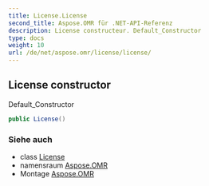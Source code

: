```yaml
---
title: License.License
second_title: Aspose.OMR für .NET-API-Referenz
description: License constructeur. Default_Constructor
type: docs
weight: 10
url: /de/net/aspose.omr/license/license/
---
```

## License constructor

Default_Constructor

```csharp
public License()
```

### Siehe auch

* class [License](../)
* namensraum [Aspose.OMR](../../license/)
* Montage [Aspose.OMR](../../../)


